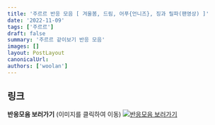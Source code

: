 ```yaml
---
title: '주르르 반응 모음 [ 겨울봄, 드림, 어푸{언니즈}, 징과 릴파(팬영상) ]'
date: '2022-11-09'
tags: ['주르르']
draft: false
summary: '주르르 같이보기 반응 모음'
images: []
layout: PostLayout
canonicalUrl:
authors: ['woolan']
---
```


## 링크

**반응모음 보러가기** (이미지를 클릭하여 이동)
[![반응모음 보러가기](../static/images/logo.png)](https://cafe.naver.com/steamindiegame/8415870)
